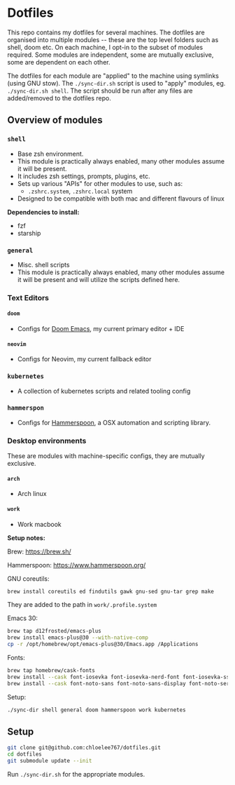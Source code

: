 # Dotfiles

This repo contains my dotfiles for several machines.
The dotfiles are organised into multiple modules -- these are the top level folders such as shell, doom etc.
On each machine, I opt-in to the subset of modules required.
Some modules are independent, some are mutually exclusive, some are dependent on each other.

The dotfiles for each module are "applied" to the machine using symlinks (using GNU stow).
The `./sync-dir.sh` script is used to "apply" modules, eg. `./sync-dir.sh shell`.
The script should be run after any files are added/removed to the dotfiles repo.

## Overview of modules

### `shell`

- Base zsh environment.
- This module is practically always enabled, many other modules assume it will be present.
- It includes zsh settings, prompts, plugins, etc.
- Sets up various "APIs" for other modules to use, such as:
  - `.zshrc.system`, `.zshrc.local` system
- Designed to be compatible with both mac and different flavours of linux

**Dependencies to install:**
- fzf
- starship

### `general`

- Misc. shell scripts
- This module is practically always enabled, many other modules assume it will be present and will utilize the scripts defined here.

### Text Editors

#### `doom`

- Configs for [Doom Emacs](https://github.com/doomemacs/doomemacs), my current primary editor + IDE

#### `neovim`

- Configs for Neovim, my current fallback editor

### `kubernetes`

- A collection of kubernetes scripts and related tooling config

### `hammerspon`

- Configs for [Hammerspoon](https://www.hammerspoon.org/), a OSX automation and scripting library.

### Desktop environments

These are modules with machine-specific configs, they are mutually exclusive.

#### `arch`

- Arch linux

#### `work`

- Work macbook

**Setup notes:**

Brew: https://brew.sh/

Hammerspoon: https://www.hammerspoon.org/

GNU coreutils:
``` sh
brew install coreutils ed findutils gawk gnu-sed gnu-tar grep make
```
They are added to the path in `work/.profile.system`

Emacs 30:
``` sh
brew tap d12frosted/emacs-plus
brew install emacs-plus@30 --with-native-comp
cp -r /opt/homebrew/opt/emacs-plus@30/Emacs.app /Applications
```

Fonts:
``` sh
brew tap homebrew/cask-fonts
brew install --cask font-iosevka font-iosevka-nerd-font font-iosevka-ss14 font-iosevka-aile
brew install --cask font-noto-sans font-noto-sans-display font-noto-serif
```

Setup:
```sh
./sync-dir shell general doom hammerspoon work kubernetes
```

## Setup

```sh
git clone git@github.com:chloelee767/dotfiles.git
cd dotfiles
git submodule update --init
```

Run `./sync-dir.sh` for the appropriate modules.
